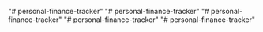 "# personal-finance-tracker" 
"# personal-finance-tracker" 
"# personal-finance-tracker" 
"# personal-finance-tracker" 
"# personal-finance-tracker" 
